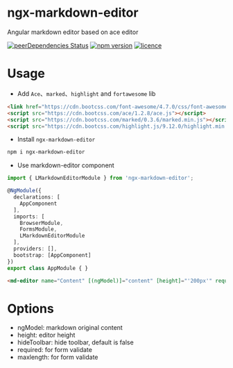 # ngx-markdown-editor
Angular markdown editor based on ace editor

[![peerDependencies Status](https://david-dm.org/lon-yang/ngx-markdown-editor/peer-status.svg)](https://david-dm.org/lon-yang/ngx-markdown-editor?type=peer)
[![npm version](https://badge.fury.io/js/ngx-markdown-editor.svg)](https://badge.fury.io/js/ngx-markdown-editor)
[![licence](https://img.shields.io/npm/l/ngx-markdown-editor.svg)](https://opensource.org/licenses/Apache2.0)

# Usage

- Add `Ace`、`marked`、`highlight` and `fortawesome` lib

```html
<link href="https://cdn.bootcss.com/font-awesome/4.7.0/css/font-awesome.min.css" rel="stylesheet">
<script src="https://cdn.bootcss.com/ace/1.2.8/ace.js"></script>
<script src="https://cdn.bootcss.com/marked/0.3.6/marked.min.js"></script>
<script src="https://cdn.bootcss.com/highlight.js/9.12.0/highlight.min.js"></script>
```

- Install `ngx-markdown-editor`

```bash
npm i ngx-markdown-editor
```

- Use markdown-editor component

```ts
import { LMarkdownEditorModule } from 'ngx-markdown-editor';

@NgModule({
  declarations: [
    AppComponent
  ],
  imports: [
    BrowserModule,
    FormsModule,
    LMarkdownEditorModule
  ],
  providers: [],
  bootstrap: [AppComponent]
})
export class AppModule { }
```
```html
<md-editor name="Content" [(ngModel)]="content" [height]="'200px'" required maxlength="500"></md-editor>
```

# Options
- ngModel: markdown original content
- height: editor height
- hideToolbar: hide toolbar, default is false
- required: for form validate
- maxlength: for form validate
